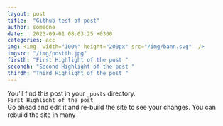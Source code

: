 ```yaml
---
layout: post
title:  "Github test of post"
author: someone
date:   2023-09-01 08:03:25 +0300
categories: acc
img: <img  width="100%" height="200px" src="/img/bann.svg"  />
imgsrc: "/img/postth.jpg" 
firsth: "First Highlight of the post "
secondh: "Second Highlight of the post "
thirdh: "Third Highlight of the post "
---
```

You’ll find this post in your `_posts` directory. <br/> `First Highlight of the post` <br/> Go ahead and edit it and re-build the site to see your changes. You can rebuild the site in many 

